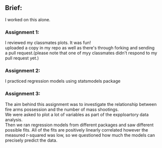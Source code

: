 ## Brief:
I worked on this alone.

### Assignment 1:
I reviewed my classmates plots. It was fun!  
uploaded a copy in my repo as well as there's through forking and sending a pull request.(please note that one of myy classmates didn't respond to my pull request yet.)

### Assignment 2:
I practiced regression models using statsmodels package

### Assignment 3:
The aim behind this assignment was to investigate the relationship between fire arms possession and the number of mass shootings.  
We were asked to plot a lot of variables as part of the expploartory data analysis.  
Then we ran regression models from different packages and saw different possible fits.
All of the fits are positively linearly correlated however the measured r-squared was low, so we questioned how much the models can precisely predict the data.
